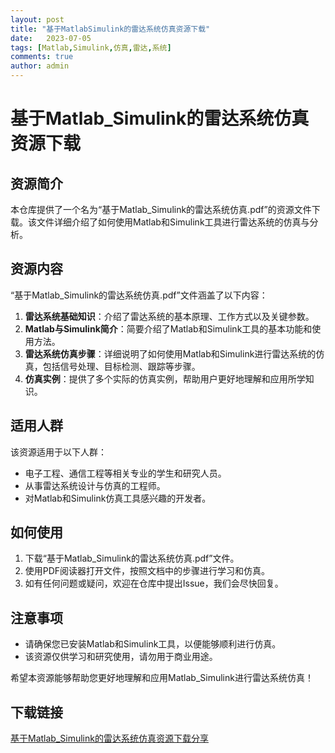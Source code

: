 ```yaml
---
layout: post
title: "基于MatlabSimulink的雷达系统仿真资源下载"
date:   2023-07-05
tags: [Matlab,Simulink,仿真,雷达,系统]
comments: true
author: admin
---
```

# 基于Matlab_Simulink的雷达系统仿真资源下载

## 资源简介

本仓库提供了一个名为“基于Matlab_Simulink的雷达系统仿真.pdf”的资源文件下载。该文件详细介绍了如何使用Matlab和Simulink工具进行雷达系统的仿真与分析。

## 资源内容

“基于Matlab_Simulink的雷达系统仿真.pdf”文件涵盖了以下内容：

1. **雷达系统基础知识**：介绍了雷达系统的基本原理、工作方式以及关键参数。
2. **Matlab与Simulink简介**：简要介绍了Matlab和Simulink工具的基本功能和使用方法。
3. **雷达系统仿真步骤**：详细说明了如何使用Matlab和Simulink进行雷达系统的仿真，包括信号处理、目标检测、跟踪等步骤。
4. **仿真实例**：提供了多个实际的仿真实例，帮助用户更好地理解和应用所学知识。

## 适用人群

该资源适用于以下人群：

- 电子工程、通信工程等相关专业的学生和研究人员。
- 从事雷达系统设计与仿真的工程师。
- 对Matlab和Simulink仿真工具感兴趣的开发者。

## 如何使用

1. 下载“基于Matlab_Simulink的雷达系统仿真.pdf”文件。
2. 使用PDF阅读器打开文件，按照文档中的步骤进行学习和仿真。
3. 如有任何问题或疑问，欢迎在仓库中提出Issue，我们会尽快回复。

## 注意事项

- 请确保您已安装Matlab和Simulink工具，以便能够顺利进行仿真。
- 该资源仅供学习和研究使用，请勿用于商业用途。

希望本资源能够帮助您更好地理解和应用Matlab_Simulink进行雷达系统仿真！

## 下载链接

[基于Matlab_Simulink的雷达系统仿真资源下载分享](https://pan.quark.cn/s/b37f53e52e74)